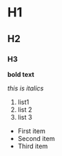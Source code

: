 # H1
## H2
### H3

**bold text**


*this is italics*

1. list1
2. list 2
3. list 3


- First item
- Second item
- Third item
